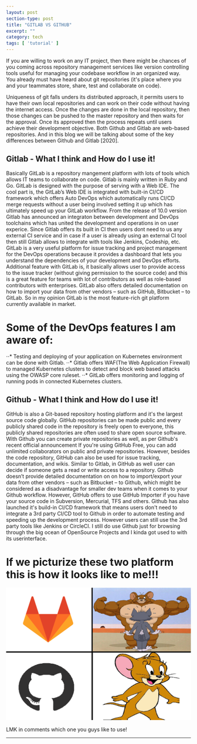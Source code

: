 ```yaml
---
layout: post
section-type: post
title: "GITLAB VS GITHUB"
excerpt: ""
category: tech
tags: [ 'tutorial' ]
---
```


If you are willing to work on any IT project, then there might be chances of you coming across repository management services like version controlling tools useful for managing your codebase workflow in an organized way. You already must have heard about git repositories (it's place where you and your teammates store, share, test and collaborate on code). 

Uniqueness of git falls unders its distributed approach, it permits users to have their own local repositories and can work on their code without having the internet access. Once the changes are done in the local repository, then those changes can be pushed to the master repository and then waits for the approval. Once its approved then the process repeats until users achieve their development objective. Both Github and Gitlab are web-based repositories. And in this blog we will be talking about some of the key differences between Github and Gitlab [2020].


## Gitlab - What I think and How do I use it!


Basically GitLab is a repository mangement platform with lots of tools which allows IT teams to collaborate on code. Gitlab is mainly written in Ruby and Go. GitLab is designed with the purpose of serving with a Web IDE. The cool part is, the GitLab’s Web IDE is integrated with built-in CI/CD framework which offers Auto DevOps which automatically runs CI/CD merge requests without a user being involved setting it up which has ultimately speed up your GitLab workflow. From the release of 10.0 version Gitlab has announced an integraton between development and DevOps toolchains which has united the development and operations in on user experice. Since Gitlab offers its built in CI then users dont need to us any external CI service and in case if a user is already using an external CI tool then still Gitlab allows to integrate with tools like Jenkins, Codeship, etc. GitLab is a very useful platform for issue tracking and project management for the DevOps operations because it provides a dashboard that lets you understand the dependencies of your development and DevOps efforts. Additional feature with GitLab is, it basically allows user to provide access to the issue tracker (without giving permission to the source code) and this is a great feature for teams with lot of contributors as well as role-based contributors with enterprises. GitLab also offers detailed documentation on how to import your data from other vendors – such as GitHub, Bitbucket – to GitLab. So in my opinion GitLab is the most feature-rich git platform currently available in market.

# Some of the DevOps features I am aware of:
⋅⋅* Testing and deploying of your application on Kubernetes environment can be done with Gitlab. 
⋅⋅* Gitlab offers WAF(The Web Application Firewall) to managed Kubernetes clusters to detect and block web based attacks using the OWASP core ruleset.
⋅⋅* GitLab offers monitoring and logging of running pods in connected Kubernetes clusters.

## Github - What I think and How do I use it!

GitHub is also a Git-based repository hosting platform and it's the largest source code globally. GitHub repositories can be made public and every publicly shared code in the repository is freely open to everyone, this publicly shared repositories are often used to share open source software. With Github you can create private repositories as well, as per Github's recent official announcement If you're using GitHub Free, you can add unlimited collaborators on public and private repositories. However, besides the code repository, GitHub can also be used for issue tracking, documentation, and wikis. Similar to Gitlab, in GitHub as well user can decide if someone gets a read or write access to a repository. Github doesn’t provide detailed documentation on on how to import/export your data from other vendors – such as  Bitbucket – to Github, which might be considered as a disadvantage for smaller dev teams when it comes to your Github workflow. However, GitHub offers to use GitHub Importer if you have your source code in Subversion, Mercurial, TFS and others. Github has also launched it's build-in CI/CD framework that means users don't need to integrate a 3rd party CI/CD tool to Github in order to automate testing and speeding up the development process. However users can still use the 3rd party tools like Jenkins or CircleCI. I still do use Github just for browsing through the big ocean of OpenSource Projects and I kinda got used to with its userinterface.

# If we picturize these two platform this is how it looks like to me!!!

![GLB!](/img/glb.png "GLB")


LMK in comments which one you guys like to use!

---

